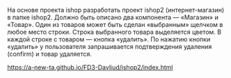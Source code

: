 На основе проекта ishop разработать проект ishop2 (интернет-магазин) в папке ishop2.
Должно быть описано два компонента — «Магазин» и «Товар».
Один из товаров может быть сделан «выбранным» щелчком в любое место строки. Строка выбранного товара выделяется цветом.
В каждой строке с товаром — кнопка «удалить».
По нажатию кнопки «удалить» у пользователя запрашивается подтверждения удаления (confirm) и товар удаляется.

https://a-new-ta.github.io/FD3-Davliud/ishop2/index.html
